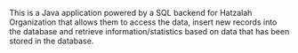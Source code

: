 This is a Java application powered by a SQL backend for Hatzalah Organization that allows them to access the data, insert new records into the database and retrieve information/statistics based on data that has been stored in the database.
